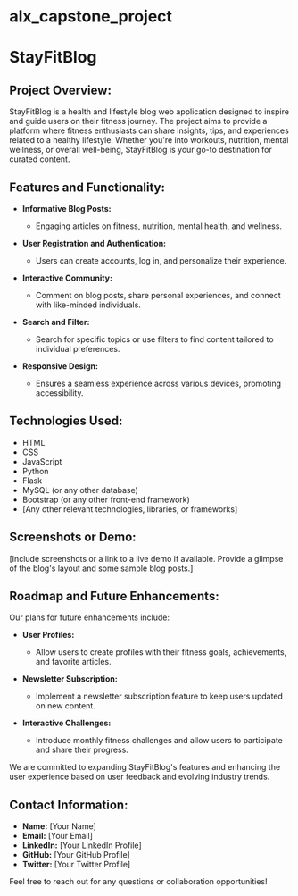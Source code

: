 # alx_capstone_project

# StayFitBlog

## Project Overview:

StayFitBlog is a health and lifestyle blog web application designed to inspire and guide users on their fitness journey. The project aims to provide a platform where fitness enthusiasts can share insights, tips, and experiences related to a healthy lifestyle. Whether you're into workouts, nutrition, mental wellness, or overall well-being, StayFitBlog is your go-to destination for curated content.

## Features and Functionality:

- **Informative Blog Posts:**
  - Engaging articles on fitness, nutrition, mental health, and wellness.
- **User Registration and Authentication:**

  - Users can create accounts, log in, and personalize their experience.

- **Interactive Community:**

  - Comment on blog posts, share personal experiences, and connect with like-minded individuals.

- **Search and Filter:**

  - Search for specific topics or use filters to find content tailored to individual preferences.

- **Responsive Design:**
  - Ensures a seamless experience across various devices, promoting accessibility.

## Technologies Used:

- HTML
- CSS
- JavaScript
- Python
- Flask
- MySQL (or any other database)
- Bootstrap (or any other front-end framework)
- [Any other relevant technologies, libraries, or frameworks]

## Screenshots or Demo:

[Include screenshots or a link to a live demo if available. Provide a glimpse of the blog's layout and some sample blog posts.]

## Roadmap and Future Enhancements:

Our plans for future enhancements include:

- **User Profiles:**

  - Allow users to create profiles with their fitness goals, achievements, and favorite articles.

- **Newsletter Subscription:**

  - Implement a newsletter subscription feature to keep users updated on new content.

- **Interactive Challenges:**
  - Introduce monthly fitness challenges and allow users to participate and share their progress.

We are committed to expanding StayFitBlog's features and enhancing the user experience based on user feedback and evolving industry trends.

## Contact Information:

- **Name:** [Your Name]
- **Email:** [Your Email]
- **LinkedIn:** [Your LinkedIn Profile]
- **GitHub:** [Your GitHub Profile]
- **Twitter:** [Your Twitter Profile]

Feel free to reach out for any questions or collaboration opportunities!
